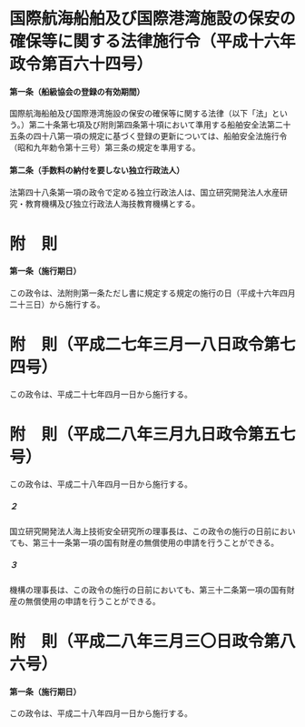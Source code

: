 # 国際航海船舶及び国際港湾施設の保安の確保等に関する法律施行令（平成十六年政令第百六十四号）
#### 第一条（船級協会の登録の有効期間）
国際航海船舶及び国際港湾施設の保安の確保等に関する法律（以下「法」という。）第二十条第七項及び附則第四条第十項において準用する船舶安全法第二十五条の四十八第一項の規定に基づく登録の更新については、船舶安全法施行令（昭和九年勅令第十三号）第三条の規定を準用する。
#### 第二条（手数料の納付を要しない独立行政法人）
法第四十八条第一項の政令で定める独立行政法人は、国立研究開発法人水産研究・教育機構及び独立行政法人海技教育機構とする。
# 附　則
#### 第一条（施行期日）
この政令は、法附則第一条ただし書に規定する規定の施行の日（平成十六年四月二十三日）から施行する。
# 附　則（平成二七年三月一八日政令第七四号）
この政令は、平成二十七年四月一日から施行する。
# 附　則（平成二八年三月九日政令第五七号）
この政令は、平成二十八年四月一日から施行する。
##### ２
国立研究開発法人海上技術安全研究所の理事長は、この政令の施行の日前においても、第三十一条第一項の国有財産の無償使用の申請を行うことができる。
##### ３
機構の理事長は、この政令の施行の日前においても、第三十二条第一項の国有財産の無償使用の申請を行うことができる。
# 附　則（平成二八年三月三〇日政令第八六号）
#### 第一条（施行期日）
この政令は、平成二十八年四月一日から施行する。
